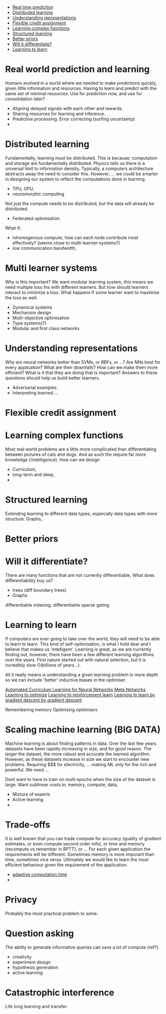 <!--
- Why is it important? What is it? Why is it a problem? Motivation!
- Related work.
- Settings

Want;
- motivations to be super succint and clear
- related work to be comprehensive and its analysis insightful.
-->

* [Real time prediction](#real-world-prediction-and-learning)
* [Distributed learning](#distributed-learning)
* [Understanding representations](#understanding-representations)
* [Flexible credit assignment](#flexible-credit-assignment)
* [Learning complex functions](#learning-complex-functions)
* [Structured learning](#structured-learning)
* [Better priors](#better-priors)
* [Will it differentiate?](#will-it-differentiate)
* [Learning to learn](#learning-to-learn)


# Real world prediction and learning

Humans evolved in a world where we needed to make predictions quickly, given little information and resources.
Having to learn and predict with the same set of minimal resources. Use for prediction now, and use for consolidation later?


- Aligning delayed signals with each other and rewards.
- Sharing resources for learning and inference.
- Predictive processing. Error correcting (surfing uncertainty)
-

# Distributed learning

Fundamentally, learning must be distributed. This is because; computation and storage are fundamentally distributed. Physics tells us there is a universal limit to information density.
Typically, a computers architecture abstracts away the need to consider this. However, ... we could be smarter in designing our system to reflect the computations done in learning.

<!-- distributed in space or time or ?? -->


- TPU, GPU,
- neuromorphic computing


Not just the compute needs to be distributed, but the data will already be distributed.
- Federated optimisation.


What if;
- inhomogenous compute, how can each node contribute most effectively? (seems close to multi-learner-systems?)
- low communication bandwidth,


# Multi learner systems

Why is this important?
We want modular learning system, this means we need multiple loss fns with different learners.
But how should learners interact to minimize a loss. What happens if some learner want to maximise the loss as well.


- Dynamical systems
- Mechanism design
- Mutli-objective optimisation
- Type systems(?)
- Modular and first class networks
<!-- how does this relate to reasoning??? -->

<!--
i think there might be a couple separate problems here
- stability in optimising multiple losses
- manipulating modules
- sharing? transfer? ??
-
-->

# Understanding representations

Why are neural networks better than SVMs, or RBFs, or ...? Are NNs best for every application?
What are their downfalls? How can we make them more efficient? What is it that they are doing that is important? Answers to these questions should help us build better learners.

- Adversarial examples.
- Interpreting learned ...


# Flexible credit assignment




# Learning complex functions

Most real world problems are a little more complicated than differentiating between pictures of cats and dogs. And as such the require far more knowledge (/intelligence).
How can we design

- Curriculum,
- long-term and deep,
-

# Structured learning

Extending learning to different data types, espeically data types with more
structure. Graphs,


# Better priors



# Will it differentiate?
<!-- this seems close to flexible credit assignment? and structured learning? -->

There are many functions that are not currently differentiable,
What does differentiability buy us?

- trees (diff boundary trees)
- Graphs

differentiable indexing.
differentiable sparse gating


# Learning to learn

If computers are ever going to take over the world, they will need to be able to learn to learn. This kind of self-optimisation, is what I hold dear and I believe that makes us 'intelligent'.
Learning is great, as we are currently finding out, however, there have been a few different learning algorithms over the years. First nature started out with natural selection, but it is incredibly slow O(billions of years...).

All it really means is understanding a given learning problem in more depth so we can include 'better' inductive biases in the optimiser.

[Automated Curriculum Learning for Neural Networks](https://arxiv.org/abs/1704.03003)
[Meta Networks](https://arxiv.org/pdf/1703.00837.pdf)
[Learning to optimize](https://doi.org/10.3200/JMBR.36.3.339-351)
[Learning to reinforcement learn](http://arxiv.org/abs/1611.05763)
[Learning to learn by gradient descent by gradient descent](http://arxiv.org/abs/1606.04474)

Remembering memory
Optimising optimisers

<!-- and some level this is related to better priors -->

# Scaling machine learning (BIG DATA)

Machine learning is about finding patterns in data. Over the last few years datasets have been rapidly increasing in size, and for good reason. The larger the dataset, the more robust and accurate the learned algorithm. However, as these datasets increase in size we start to encounter new problems. Requiring $$$ for electricity, ...
making ML only for the rich and powerful. We need ...

Dont want to have to train on multi epochs when the size of the dataset is large.
Want sublinear costs in; memory, compute, data,

- Mixture of experts
- Active learning
-

# Trade-offs

It is well known that you can trade compute for accuracy (quality of gradient estimates, or even compute second order info), or time and memory (recompute vs remember in BPTT), or ...
For each given application the requirements will be different. Sometimes memory is more imporant than time, sometimes vice versa.
Ultimately we would like to learn the most efficient behaviour given the requirement of the application.

- [adaptive computation time]()
-


# Privacy

Probably the most practical problem to solve.


# Question asking

The ability to generate informative queries can save a lot of compute (ref?).



- creativity
- experiment design
- hypothesis generation
- active learning


# Catastrophic interference

Life long learning and transfer.
